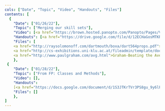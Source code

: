 ```yaml
---
cols: ["Date", "Topic", "Video", "Handouts", "Files"]
contents: [
  {
    "Date": ["01/26/22"],
    "Topic": ["Merging our skill sets"],
    "Video": [<a href="https://brown.hosted.panopto.com/Panopto/Pages/Viewer.aspx?id=3371611e-ab74-4363-92ee-ae25017fefc8">video</a>],
	"Handouts": [<a href="https://drive.google.com/file/d/12ECHaGosMTKR9z80VLped7tNtLZ5D972/">code handout</a>],
    "Files": [
	<a href="http://raysolomonoff.com/dartmouth/boxa/dart564props.pdf">Dartmouth AI Workshop Proposal</a>,
	<a href="http://cs-exhibitions.uni-klu.ac.at/fileadmin/template/documents/text/The_development_of_the_simula_languages.pdf">Development of the SIMULA Languages</a>,
	<a href="http://www.paulgraham.com/avg.html">Graham-Beating the Averages</a>]
	},
 {
    "Date": ["01/28/22"],
    "Topic": ["From FP: Classes and Methods"],
    "Video": [],
	"Handouts":
	[<a href="https://docs.google.com/document/d/1S3JTKrTVr3PS8gu_9y6lPPHmmKdJXMsv042Pc1FXgv4/edit?usp=sharing">code handout</a>,<a href="https://classroom.github.com/a/61gWpbdw">starter github link</a>],
    "Files": []
	},	
]
---
```

